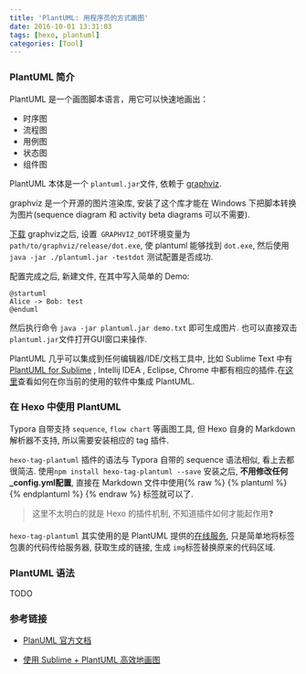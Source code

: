 ```yaml
---
title: 'PlantUML: 用程序员的方式画图'
date: 2016-10-01 13:31:03
tags: [hexo, plantuml]
categories: [Tool]
---
```


### PlantUML 简介

PlantUML 是一个画图脚本语言，用它可以快速地画出：
- 时序图
- 流程图
- 用例图
- 状态图
- 组件图<!--more-->


PlantUML 本体是一个 `plantuml.jar`文件, 依赖于 [graphviz](http://www.graphviz.org/).

graphviz 是一个开源的图片渲染库, 安装了这个库才能在 Windows 下把脚本转换为图片(sequence diagram 和 activity beta diagrams 可以不需要).

[下载](http://www.graphviz.org/Download_windows.php) graphviz之后, 设置` GRAPHVIZ_DOT`环境变量为`path/to/graphviz/release/dot.exe`, 使 plantuml 能够找到 `dot.exe`, 然后使用`java -jar ./plantuml.jar -testdot` 测试配置是否成功.

配置完成之后, 新建文件, 在其中写入简单的 Demo:

```uml
@startuml
Alice -> Bob: test
@enduml 
```

然后执行命令 `java -jar plantuml.jar demo.txt` 即可生成图片. 也可以直接双击 `plantuml.jar`文件打开GUI窗口来操作.

PlantUML 几乎可以集成到任何编辑器/IDE/文档工具中, 比如 Sublime Text 中有 [PlantUML for Sublime](https://github.com/jvantuyl/sublime_diagram_plugin) ,  Intellij IDEA , Eclipse, Chrome 中都有相应的插件.在[这里](http://plantuml.com/running)查看如何在你当前的使用的软件中集成 PlantUML.

###  在 Hexo 中使用 PlantUML

Typora 自带支持 `sequence`, `flow chart` 等画图工具, 但 Hexo 自身的 Markdown 解析器不支持, 所以需要安装相应的 tag 插件.

`hexo-tag-plantuml` 插件的语法与 Typora 自带的 sequence 语法相似, 看上去都很简洁. 使用`npm install hexo-tag-plantuml --save` 安装之后, **不用修改任何_config.yml配置**, 直接在 Markdown 文件中使用{% raw %} {% plantuml %} {% endplantuml %} {% endraw %} 标签就可以了.

> 这里不太明白的就是 Hexo 的插件机制, 不知道插件如何才能起作用:question:

`hexo-tag-plantuml` 其实使用的是 PlantUML 提供的[在线服务](http://www.plantuml.com/plantuml/), 只是简单地将标签包裹的代码传给服务器, 获取生成的链接, 生成 `img`标签替换原来的代码区域.

### PlantUML 语法

TODO

### 参考链接

- [PlanUML 官方文档](http://plantuml.com/PlantUML_Language_Reference_Guide.pdf) 


- [使用 Sublime + PlantUML 高效地画图](http://www.jianshu.com/p/e92a52770832)